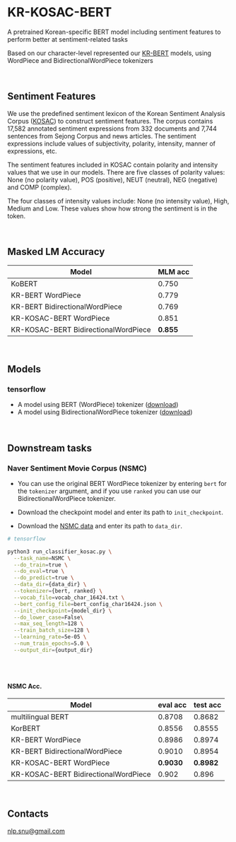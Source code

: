 
# KR-KOSAC-BERT


A pretrained Korean-specific BERT model including sentiment features to perform better at sentiment-related tasks

Based on our character-level represented our [KR-BERT](https://github.com/snunlp/KR-BERT) models, using WordPiece and BidirectionalWordPiece tokenizers

<br>

## Sentiment Features

We use the predefined sentiment lexicon of the Korean Sentiment Analysis Corpus ([KOSAC](http://ling.snu.ac.kr/kosac/)) to construct sentiment features. The corpus contains 17,582 annotated sentiment expressions from 332 documents and 7,744 sentences from Sejong Corpus and news articles. The sentiment expressions include values of subjectivity, polarity, intensity, manner of expressions, etc.

The sentiment features included in KOSAC contain polarity and intensity values that we use in our models. There are five classes of polarity values: None (no polarity value), POS (positive), NEUT (neutral), NEG (negative) and COMP (complex).

The four classes of intensity values include: None (no intensity value), High, Medium and Low. These values show how strong the sentiment is in the token.

<br>

## Masked LM Accuracy
| Model                                 | MLM acc   |
|-------------------------------------- |---------  |
| KoBERT                                | 0.750     |
| KR-BERT WordPiece                     | 0.779     |
| KR-BERT BidirectionalWordPiece        | 0.769     |
| KR-KOSAC-BERT WordPiece               | 0.851     |
| KR-KOSAC-BERT BidirectionalWordPiece  | **0.855**     |

<br>

## Models
### tensorflow

* A model using BERT (WordPiece) tokenizer ([download](https://drive.google.com/file/d/1IXAUIDHzK9LN09AoG2SKFkTm3TyH5lrg/view?usp=sharing))
* A model using BidirectionalWordPiece tokenizer ([download](https://drive.google.com/file/d/17asdtEFSVz2UuH7cCxUWb6jK7GwEwDO9/view?usp=sharing))

<br>

## Downstream tasks

### Naver Sentiment Movie Corpus (NSMC)

* You can use the original BERT WordPiece tokenizer by entering `bert` for the `tokenizer` argument, and if you use `ranked` you can use our BidirectionalWordPiece tokenizer.

* Download the checkpoint model and enter its path to `init_checkpoint`.

* Download the [NSMC data](https://github.com/snunlp/KR-BERT/tree/master/krbert_tensorflow/data/char) and enter its path to `data_dir`.


```sh
# tensorflow

python3 run_classifier_kosac.py \
  --task_name=NSMC \
  --do_train=true \
  --do_eval=true \
  --do_predict=true \
  --data_dir={data_dir} \
  --tokenizer={bert, ranked} \
  --vocab_file=vocab_char_16424.txt \
  --bert_config_file=bert_config_char16424.json \
  --init_checkpoint={model_dir} \
  --do_lower_case=False\
  --max_seq_length=128 \
  --train_batch_size=128 \
  --learning_rate=5e-05 \
  --num_train_epochs=5.0 \
  --output_dir={output_dir}
 
```

<br>

#### NSMC Acc.


| Model                                 | eval acc  | test acc  |
|-------------------------------------- |---------- |---------- |
| multilingual BERT                     | 0.8708    | 0.8682    |
| KorBERT                               | 0.8556    | 0.8555    |
| KR-BERT WordPiece                     | 0.8986    | 0.8974    |
| KR-BERT BidirectionalWordPiece        | 0.9010    | 0.8954    |
| KR-KOSAC-BERT WordPiece               | **0.9030**    | **0.8982**    |
| KR-KOSAC-BERT BidirectionalWordPiece  | 0.902     | 0.896     |

<br>

## Contacts

nlp.snu@gmail.com

